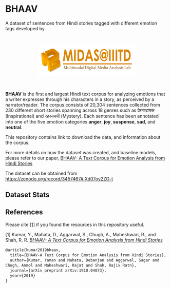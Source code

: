 # BHAAV
A dataset of sentences from Hindi stories tagged with different emotion tags developed by

<br>
<p align="center">
  <img src="https://github.com/midas-research/bhaav/blob/master/MIDAS-logo.jpg" alt="MIDAS lab at IIIT-Delhi"  width="60%"/>
  <br>
</p>
<br>

**BHAAV** is the first and largest Hindi text corpus for analyzing emotions that a writer expresses through his characters in a story, as perceived by a narrator/reader. The corpus consists of 20,304 sentences collected from 230 different short stories spanning across 18 genres such as प्रेरणादायक (Inspirational) and रहस्यमयी (Mystery). Each sentence has been annotated into one of the five emotion categories **anger**, **joy**, **suspense**, **sad**, and **neutral**.



This repository contains link to download the data, and information about the corpus.

For more details on how the dataset was created, and baseline models,
please refer to our paper, [BHAAV- A Text Corpus for Emotion Analysis from Hindi Stories](https://arxiv.org/abs/1910.04073)

The dataset can be obtained from https://zenodo.org/record/3457467#.Xd07oy2ZO-t

## Dataset Stats

## References

Please cite [[1]](https://arxiv.org/abs/1910.04073) if you found the resources in this repository useful.


[1] Kumar, Y., Mahata, D., Aggarwal, S., Chugh, A., Maheshwari, R., and Shah, R. R. [*BHAAV- A Text Corpus for Emotion Analysis from Hindi Stories*](https://arxiv.org/abs/1910.04073)


```
@article{kumar2019bhaav,
  title={BHAAV-A Text Corpus for Emotion Analysis from Hindi Stories},
  author={Kumar, Yaman and Mahata, Debanjan and Aggarwal, Sagar and Chugh, Anmol and Maheshwari, Rajat and Shah, Rajiv Ratn},
  journal={arXiv preprint arXiv:1910.04073},
  year={2019}
}
```
